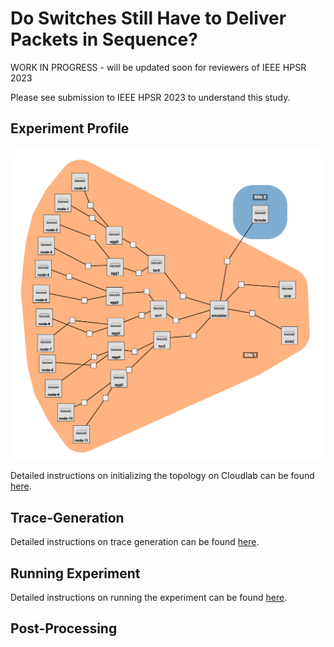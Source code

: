 # Do Switches Still Have to Deliver Packets in Sequence?

WORK IN PROGRESS - will be updated soon for reviewers of IEEE HPSR 2023

Please see submission to IEEE HPSR 2023 to understand this study.


## Experiment Profile

![Alt text](https://github.com/ufukusubutun/Reordering_Switch/blob/main/docs/topo.png)


Detailed instructions on initializing the topology on Cloudlab can be found [here](https://github.com/ufukusubutun/Reordering_Switch/blob/main/docs/topology.md).



## Trace-Generation

Detailed instructions on trace generation can be found [here](https://github.com/ufukusubutun/Reordering_Switch/blob/main/docs/trace_gen.md).



## Running Experiment

Detailed instructions on running the experiment can be found [here](https://github.com/ufukusubutun/Reordering_Switch/blob/main/docs/exp_run.md).


## Post-Processing


